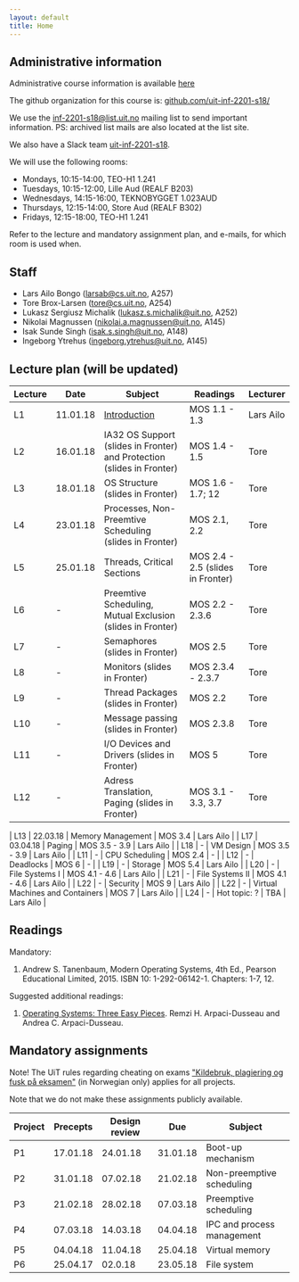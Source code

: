 ```yaml
---
layout: default
title: Home
---
```


## Administrative information

Administrative course information is available [here](https://uit.no/utdanning/emner/emne/540538/inf-2201?ar=2018&semester=V)

The github organization for this course is: [github.com/uit-inf-2201-s18/](https://github.com/uit-inf-2201-s18/)

We use the [inf-2201-s18@list.uit.no](https://list.uit.no/sympa/info/inf-2201-s18) mailing list to send important information. PS: archived list mails are also located at the list site.

We also have a Slack team [uit-inf-2201-s18](https://uit-inf-2201-s18.slack.com).

We will use the following rooms:

* Mondays, 10:15-14:00, TEO-H1 1.241
* Tuesdays, 10:15-12:00, Lille Aud (REALF B203)
* Wednesdays, 14:15-16:00, TEKNOBYGGET 1.023AUD
* Thursdays, 12:15-14:00, Store Aud (REALF B302)
* Fridays, 12:15-18:00, TEO-H1 1.241

Refer to the lecture and mandatory assignment plan, and e-mails, for which room is used when.

## Staff

* Lars Ailo Bongo (larsab@cs.uit.no, A257)
* Tore Brox-Larsen (tore@cs.uit.no, A254)
* Lukasz Sergiusz Michalik (lukasz.s.michalik@uit.no, A252)
* Nikolai Magnussen (nikolai.a.magnussen@uit.no, A145)
* Isak Sunde Singh (isak.s.singh@uit.no, A148)
* Ingeborg Ytrehus (ingeborg.ytrehus@uit.no, A145)

## Lecture plan (will be updated)

| Lecture | Date | Subject	    | Readings  | Lecturer  |
|---------|------|--------------|-----------|-----------|
| L1  | 11.01.18 | [Introduction](lectures/01-introduction.pptx) | MOS 1.1 - 1.3  | Lars Ailo |
| L2  | 16.01.18 | IA32 OS Support (slides in Fronter) and Protection (slides in Fronter) | MOS 1.4 - 1.5 | Tore |
| L3  | 18.01.18 | OS Structure (slides in Fronter) | MOS 1.6 - 1.7; 12 | Tore |
| L4  | 23.01.18 | Processes, Non-Preemtive Scheduling (slides in Fronter) | MOS 2.1, 2.2 | Tore |
| L5  | 25.01.18 | Threads, Critical Sections | MOS 2.4 - 2.5 (slides in Fronter) | Tore |
| L6  | - | Preemtive Scheduling, Mutual Exclusion (slides in Fronter) | MOS 2.2 - 2.3.6 | Tore |
| L7  | - | Semaphores (slides in Fronter) | MOS 2.5 | Tore |
| L8  | - | Monitors (slides in Fronter)  | MOS 2.3.4 - 2.3.7 | Tore |
| L9 | - | Thread Packages (slides in Fronter) | MOS 2.2 | Tore |
| L10 | - | Message passing (slides in Fronter) | MOS 2.3.8 | Tore |
| L11 | - | I/O Devices and Drivers (slides in Fronter) | MOS 5 | Tore |
| L12 | - | Adress Translation, Paging (slides in Fronter) | MOS 3.1 - 3.3, 3.7| Tore |

| L13 | 22.03.18 | Memory Management | MOS 3.4 | Lars Ailo |
| L17 | 03.04.18 | Paging | MOS 3.5 - 3.9 | Lars Ailo |
| L18 | - | VM Design | MOS 3.5 - 3.9 | Lars Ailo |
| L11 | - | CPU Scheduling | MOS 2.4 | - |
| L12 | - | Deadlocks | MOS 6 | - |
| L19 | - | Storage | MOS 5.4 | Lars Ailo |
| L20 | - | File Systems I | MOS 4.1 - 4.6 | Lars Ailo |
| L21 | - | File Systems II | MOS 4.1 - 4.6 | Lars Ailo |
| L22 | - | Security | MOS 9 | Lars Ailo |
| L22 | - | Virtual Machines and Containers | MOS 7 | Lars Ailo |
| L24 | - | Hot topic: ? | TBA | Lars Ailo |


## Readings

Mandatory:

1. Andrew S. Tanenbaum, Modern Operating Systems, 4th Ed., Pearson Educational Limited, 2015. ISBN 10: 1-292-06142-1. Chapters: 1-7, 12.

Suggested additional readings:

1. [Operating Systems: Three Easy Pieces](http://pages.cs.wisc.edu/~remzi/OSTEP/). Remzi H. Arpaci-Dusseau and Andrea C. Arpaci-Dusseau.


## Mandatory assignments

Note! The UiT rules regarding cheating on exams ["Kildebruk, plagiering og fusk på eksamen"](https://uit.no/om/enhet/artikkel?p_document_id=473719&p_dimension_id=88138&men=28714) (in Norwegian only) applies for all projects.

Note that we do not make these assignments publicly available.

| Project |	Precepts | Design review | Due | Subject|
|---------|----------|----------|----------|---------|
| P1      | 17.01.18 | 24.01.18 | 31.01.18 | Boot-up mechanism |
| P2      | 31.01.18 | 07.02.18 | 21.02.18 | Non-preemptive scheduling |
| P3      | 21.02.18 | 28.02.18 | 07.03.18 | Preemptive scheduling |
| P4      | 07.03.18 | 14.03.18 | 04.04.18 | IPC and process management |
| P5      | 04.04.18 | 11.04.18 | 25.04.18 | Virtual memory |
| P6      | 25.04.17 | 02.0.18  | 23.05.18 | File system |
